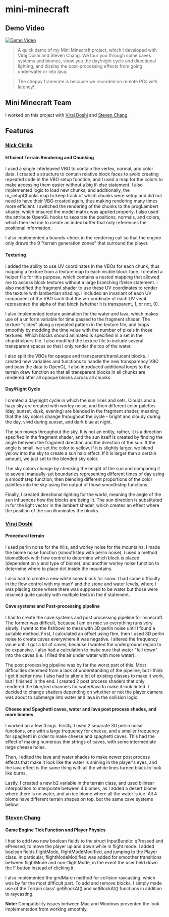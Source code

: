 # mini-minecraft

## Demo Video

[![Demo Video](https://img.youtube.com/vi/zn0icurnbRY/0.jpg)](https://www.youtube.com/watch?v=zn0icurnbRY)
> A quick demo of my Mini Minecraft project, which I developed with Viraj Doshi and Steven Chang. We tour you through some caves systems and biomes, show you the day/night cycle and directional lighting, and display the post-processing effects from going underwater or into lava. 

> The choppy framerate is because we recorded on remote PCs with latency!

## Mini Minecraft Team
I worked on this project with [Viraj Doshi](https://github.com/virajdoshi02) and [Steven Chang](https://github.com/zminsc).

## Features

### [Nick Cirillo](https://github.com/nick-cirillo)

#### Efficient Terrain Rendering and Chunking

I used a single interleaved VBO to contain the vertex, normal, and color data. I created a structure to contain relative block faces to avoid creating repeated code in the VBO setup function, and I used a map for the colors to make accessing them easier without a big if-else statement. I also implemented logic to load new chunks, and additionally, the m_setupChunks map to keep track of which chunks were setup and did not need to have their VBO created again, thus making rendering many times more efficient. I switched the rendering of the chunks to the progLambert shader, which ensured the model matrix was applied properly. I also used the attribute OpenGL hooks to separate the positions, normals, and colors, which then led me to create an index buffer that only references the positional information.

I also implemented a bounds-check in the rendering call so that the engine only draws the 9 "terrain generation zones" that surround the player.

#### Texturing

I added the ability to use UV coordinates in the VBOs for each chunk, thus mapping a texture from a texture map to each visible block face. I created a helper file for this purpose, which contains a nested mapping that allowed me to access block textures without a large branching if/else statement. I also modified the fragment shader to use these UV coordinates to render the texture with lambertian shading. I included an invariant of each UV component of the VBO such that the w-coordinate of each UV vec4 represented the alpha of that block (whether it is transparent, 1, or not, 0).

I also implemented texture animation for the water and lava, which makes use of a uniform variable for time passed to the fragment shader. The texture "slides" along a repeated pattern in the texture file, and loops smoothly by modding the time value with the number of pixels in those textures. Which blocks should animated is specified in a set in the chunkhelpers file. I also modified the texture file to include several transparent spaces so that I only render the top of the water.

I also split the VBOs for opaque and transparent/translucent blocks. I created new variables and functions to handle the new transparency VBO and pass the data to OpenGL. I also introduced additional loops to the terrain draw function so that all transparent blocks in all chunks are rendered after all opaque blocks across all chunks.


#### Day/Night Cycle

I created a day/night cycle in which the sun rises and sets. Clouds and a hazy sky are created with worley noise, and then different color palettes (day, sunset, dusk, evening) are blended in the fragment shader, meaning that the sky colors change throughout the cycle - bright and cloudy during the day, vivid during sunset, and dark blue at night.

The sun moves throughout the sky. It is not an entity, rather, it is a direction specified in the fragment shader, and the sun itself is created by finding the angle between the fragment direction and the direction of the sun. If the angle is small, we set the color to yellow, if it is slightly larger, we blend yellow into the sky to create a sun halo effect. If it is larger than a certain amount, we just set to the blended sky color. 

The sky colors change by checking the height of the sun and comparing it to several manually-set boundaries representing different times of day using a smoothstep function, then blending different proportions of the color palettes into the sky using the output of those smoothstep functions.

Finally, I created directional lighting for the world, meaning the angle of the sun influences how the blocks are being lit. The sun direction is substituted in for the light vector in the lambert shader, which creates an effect where the position of the sun illuminates the blocks.

### [Viraj Doshi](https://github.com/virajdoshi02)

#### Procedural terrain 

I used perlin noise for the hills, and worley noise for the mountains. I made the biome noise function (smoothstep with perlin noise). I used a method biomeBlock with flow control to determine which block is placed (dependent on y and type of biome), and another worley noise function to determine where to place dirt inside the mountains. 

I also had to create a new white snow block for snow. I had some difficulty in the flow control with my maxY and the stone and water levels, where I was placing stone where there was supposed to be water but those were resolved quite quickly with multiple tests in the if statement.

#### Cave systems and Post-processing pipeline<br>
I had to create the cave systems and post processing pipeline for minecraft. The former was difficult, because I am on mac so everything runs very slowly. I went to the fishbowl to mess with 3D perlin noise until I found a suitable method. First, I calculated an offset using fbm, then I used 3D perlin noise to create caves everywhere it was negative. I altered the frequency value until I got a lot of caves, because I wanted the underground region to be expansive. I also had a calculation to make sure that water "fell down" into the caves (i.e. I filled the air under water with more water). 

The post processing pipeline was by far the worst part of this.  Most difficulties stemmed from a lack of understanding of the pipeline, but I think I get it better now. I also had to alter a lot of existing classes to make it work, but I finished in the end. I created 2 post process shaders that only rendered the blue/red channels for water/lava to make it look tinted. I decided to change shaders depending on whether or not the player camera was about to submerge into water and lava in the collision logic.

#### Cheese and Spaghetti caves, water and lava post process shades, and more biomes

I worked on a few things. Firstly, I used 2 separate 3D perlin noise functions, one with a large frequency for cheese, and a smaller frequency for spaghetti in order to make cheese and spaghetti caves. This had the effect of making numerous thin strings of caves, with some intermediate large cheese holes. 

Then, I edited the lava and water shades to make newer post process effects that make it look like the water is shining in the player's eyes, and the lava effect is the same thing with all the white lines turned black to look like burns. 

Lastly, I created a new b2 variable in the terrain class, and used bilinear interpolation to interpolate between 4 biomes, as I added a desert biome where there is no water, and an ice biome where all the water is ice. All 4 biome have different terrain shapes on top, but the same cave systems below.


### [Steven Chang](https://github.com/zminsc)

#### Game Engine Tick Function and Player Physics

I had to add two new boolean fields to the struct InputBundle: qPressed and ePressed, to move the player up and down while in flight mode. I added boolean fields flightMode, flightModeModified, and jumping to the Player class. In particular, flightModeModified was added for smoother transitions between flightMode and non-flightMode, in the event the user held down the F button instead of clicking it. 

I also implemented the gridMarch method for collision raycasting, which was by far the most difficult part. To add and remove blocks, I simply made use of the Terrain class' getBlockAt() and setBlockAt() functions in addition to raycasting.

**Note:** Compatibility issues between Mac and Windows prevented the look implementation from working smoothly.